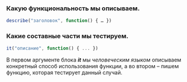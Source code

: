 ### Какую функциональность мы описываем.
```js
describe("заголовок", function() { … })
```


### Какие составные части мы тестируем.

```js
it("описание", function() { ... })
```

В первом аргументе блока _**it**_ мы _человеческим языком_ описываем конкретный способ использования функции, а во втором – пишем функцию, которая тестирует данный случай.